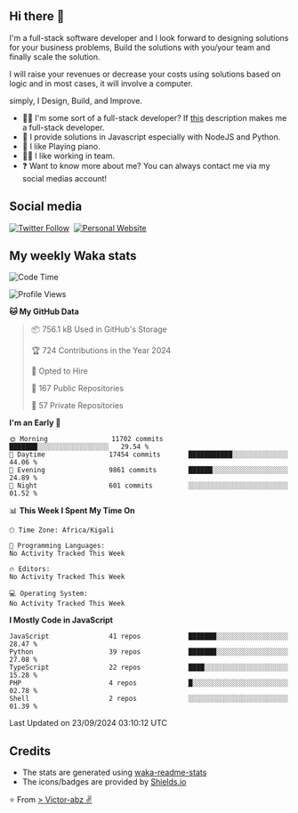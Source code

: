 ## Hi there 👋
I'm a full-stack software developer and I look forward to designing solutions for your business problems, Build the solutions with you/your team and finally scale the solution.

I will raise your revenues or decrease your costs using solutions based on logic and in most cases, it will involve a computer.

simply, I Design, Build, and Improve.

- 👨‍💻 I'm some sort of a full-stack developer? If [this](https://www.w3schools.com/whatis/whatis_fullstack.asp) description makes me a full-stack developer.
- 🌱 I provide solutions in Javascript especially with NodeJS and Python. 
- 🎹 I like Playing piano.
- 👯‍♀️ I like working in team.
- ❓ Want to know more about me? You can always contact me via my social medias account!

## Social media
[![Twitter Follow](https://img.shields.io/twitter/follow/vicky_abz?color=%231DA1F2&label=Twitter&style=for-the-badge&logo=twitter&logoColor=ffffff)](https://twitter.com/vicky_abz)
‎‎ [![Personal Website](https://img.shields.io/static/v1?label=visit&message=victor-abz.com&color=%235F021F&style=for-the-badge)](https://victor-abz.com/)

## My weekly Waka stats
<!--START_SECTION:waka-->
![Code Time](http://img.shields.io/badge/Code%20Time-819%20hrs%2039%20mins-blue)

![Profile Views](http://img.shields.io/badge/Profile%20Views-0-blue)

**🐱 My GitHub Data** 

> 📦 756.1 kB Used in GitHub's Storage 
 > 
> 🏆 724 Contributions in the Year 2024
 > 
> 💼 Opted to Hire
 > 
> 📜 167 Public Repositories 
 > 
> 🔑 57 Private Repositories 
 > 
**I'm an Early 🐤** 

```text
🌞 Morning                11702 commits       ███████░░░░░░░░░░░░░░░░░░   29.54 % 
🌆 Daytime                17454 commits       ███████████░░░░░░░░░░░░░░   44.06 % 
🌃 Evening                9861 commits        ██████░░░░░░░░░░░░░░░░░░░   24.89 % 
🌙 Night                  601 commits         ░░░░░░░░░░░░░░░░░░░░░░░░░   01.52 % 
```


📊 **This Week I Spent My Time On** 

```text
🕑︎ Time Zone: Africa/Kigali

💬 Programming Languages: 
No Activity Tracked This Week

🔥 Editors: 
No Activity Tracked This Week

💻 Operating System: 
No Activity Tracked This Week
```

**I Mostly Code in JavaScript** 

```text
JavaScript               41 repos            ███████░░░░░░░░░░░░░░░░░░   28.47 % 
Python                   39 repos            ███████░░░░░░░░░░░░░░░░░░   27.08 % 
TypeScript               22 repos            ████░░░░░░░░░░░░░░░░░░░░░   15.28 % 
PHP                      4 repos             █░░░░░░░░░░░░░░░░░░░░░░░░   02.78 % 
Shell                    2 repos             ░░░░░░░░░░░░░░░░░░░░░░░░░   01.39 % 
```




 Last Updated on 23/09/2024 03:10:12 UTC
<!--END_SECTION:waka-->

## Credits
- The stats are generated using [waka-readme-stats](https://github.com/anmol098/waka-readme-stats)
- The icons/badges are provided by [Shields.io](https://shields.io/)

⭐️ From [> Victor-abz ✌](https://victor-abz.com/)
